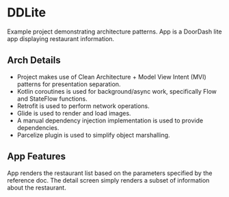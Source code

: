 # DDLite

Example project demonstrating architecture patterns. App is a DoorDash lite app displaying restaurant information.

## Arch Details  

* Project makes use of Clean Architecture + Model View Intent (MVI) patterns for presentation separation. 
* Kotlin coroutines is used for background/async work, specifically Flow and StateFlow functions. 
* Retrofit is used to perform network operations. 
* Glide is used to render and load images. 
* A manual dependency injection implementation is used to provide dependencies. 
* Parcelize plugin is used to simplify object marshalling.


## App Features

App renders the restaurant list based on the parameters specified by the reference doc. The detail screen simply renders a subset of information about the restaurant.
